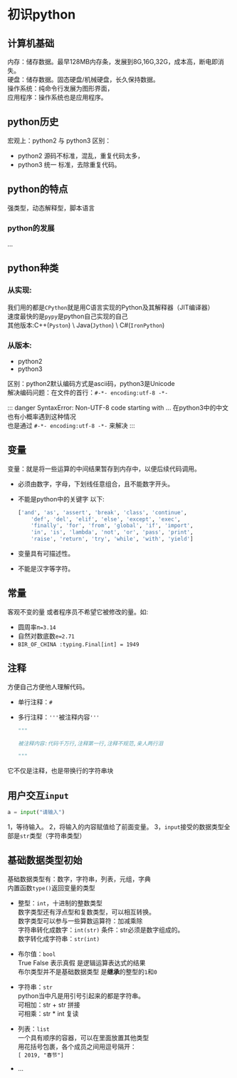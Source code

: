 # 初识python

## 计算机基础

内存：储存数据。最早128MB内存条，发展到8G,16G,32G，成本高，断电即消失。    
硬盘：储存数据。固态硬盘/机械硬盘，长久保持数据。    
操作系统：纯命令行发展为图形界面，   
应用程序：操作系统也是应用程序。

## python历史

宏观上：python2 与 python3 区别：

- python2 源码不标准，混乱，重复代码太多，
- python3 统一 标准，去除重复代码。

## python的特点

强类型，动态解释型，脚本语言

### python的发展

...

## python种类

### 从实现:

我们用的都是`CPython`就是用C语言实现的Python及其解释器（JIT编译器）    
速度最快的是`pypy`是python自己实现的自己    
其他版本:C++(`Pyston`)    \\    Java(`Jython`)    \\    C#(`IronPython`) 

### 从版本:

- python2
- python3 

区别：python2默认编码方式是ascii码，python3是Unicode    
解决编码问题：在文件的首行：`#-*- encoding:utf-8 -*-` 

::: danger SyntaxError: Non-UTF-8 code starting with ...
在python3中的中文也有小概率遇到这种情况    
也是通过 `#-*- encoding:utf-8 -*-` 来解决
:::

## 变量

变量：就是将一些运算的中间结果暂存到内存中，以便后续代码调用。

- 必须由数字，字母，下划线任意组合，且不能数字开头。

- 不能是python中的关键字 以下:
  
  ```python
  ['and', 'as', 'assert', 'break', 'class', 'continue',
      'def', 'del', 'elif', 'else', 'except', 'exec',
      'finally', 'for', 'from', 'global', 'if', 'import', 
      'in', 'is', 'lambda', 'not', 'or', 'pass', 'print', 
      'raise', 'return', 'try', 'while', 'with', 'yield']
  ```

- 变量具有可描述性。

- 不能是汉字等字符。

## 常量

客观不变的量 或者程序员不希望它被修改的量。如:

- 圆周率`π=3.14`
- 自然对数底数`e=2.71`
- `BIR_OF_CHINA :typing.Final[int] = 1949`

## 注释

方便自己方便他人理解代码。

- 单行注释：`#`

- 多行注释：`'''`被注释内容`'''`
  
  ```python
  """
  
  被注释内容:代码千万行,注释第一行,注释不规范,亲人两行泪
  
  """
  ```

它不仅是注释，也是带换行的字符串块

## 用户交互`input`

```python
a = input("请输入")
```

1，等待输入。
2，将输入的内容赋值给了前面变量。
3，`input`接受的数据类型全部是`str`类型（字符串类型）

## 基础数据类型初始

基础数据类型有：数字，字符串，列表，元组，字典    
内置函数`type()`返回变量的类型

- 整型：`int`，十进制的整数类型    
  数字类型还有浮点型和复数类型，可以相互转换。    
  数字类型可以参与一些算数运算符：加减乘除    
  字符串转化成数字：`int(str)` 条件：str必须是数字组成的。    
  数字转化成字符串：`str(int)`

- 布尔值：`bool`    
  True   False  表示真假  是逻辑运算表达式的结果    
  布尔类型并不是基础数据类型 是**继承**的整型的`1`和`0`

- 字符串：`str`    
  python当中凡是用引号引起来的都是字符串。    
  可相加：str \+ str  拼接    
  可相乘：str \* int  复读

- 列表：`list`    
  一个具有顺序的容器，可以在里面放置其他类型    
  用花括号包裹，各个成员之间用逗号隔开：    
  `[ 2019, "春节"]`

- ...
